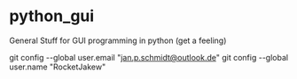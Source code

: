 # python_gui
General Stuff for GUI programming in python (get a feeling)



git config --global user.email "jan.p.schmidt@outlook.de"
git config --global user.name "RocketJakew"

